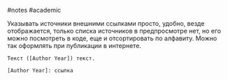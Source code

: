 #notes #academic

Указывать источники внешними ссылками просто, удобно, везде отображается, только списка источников в предпросмотре нет, но его можно посмотреть в коде, еще и отсортировать по алфавиту. Можно так оформлять при публикации в интернете.

```code
Текст ([Author Year]) текст.

[Author Year]: ссылка
```